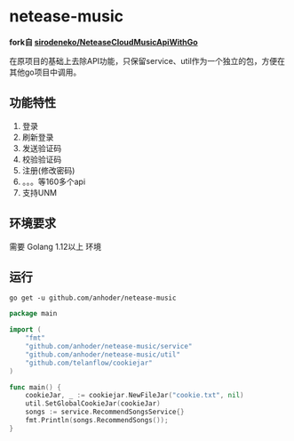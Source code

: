 # netease-music

**fork自 [sirodeneko/NeteaseCloudMusicApiWithGo](https://github.com/sirodeneko/NeteaseCloudMusicApiWithGo)**

在原项目的基础上去除API功能，只保留service、util作为一个独立的包，方便在其他go项目中调用。

## 功能特性
1. 登录
2. 刷新登录
3. 发送验证码
4. 校验验证码
5. 注册(修改密码)  
6. 。。。等160多个api
7. 支持UNM

## 环境要求

需要 Golang 1.12以上 环境


## 运行

```shell
go get -u github.com/anhoder/netease-music
```

```go
package main

import (
    "fmt"
    "github.com/anhoder/netease-music/service"
    "github.com/anhoder/netease-music/util"
    "github.com/telanflow/cookiejar"
)

func main() {
    cookieJar, _ := cookiejar.NewFileJar("cookie.txt", nil)
    util.SetGlobalCookieJar(cookieJar)
    songs := service.RecommendSongsService{}
    fmt.Println(songs.RecommendSongs());
}

```
